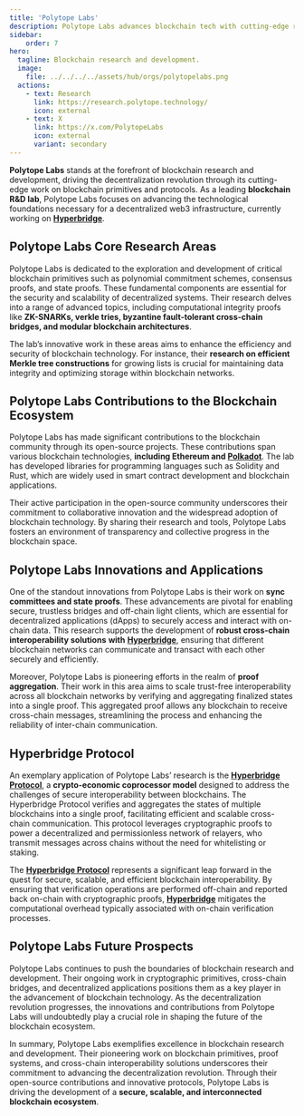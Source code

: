 ```yaml
---
title: 'Polytope Labs'
description: Polytope Labs advances blockchain tech with cutting-edge research on cryptographic primitives, cross-chain interoperability, and decentralized applications.
sidebar:
    order: 7
hero:
  tagline: Blockchain research and development.
  image: 
    file: ../../../../assets/hub/orgs/polytopelabs.png
  actions:
    - text: Research
      link: https://research.polytope.technology/
      icon: external
    - text: X
      link: https://x.com/PolytopeLabs
      icon: external
      variant: secondary
---
```


**Polytope Labs** stands at the forefront of blockchain research and development, driving the decentralization revolution through its cutting-edge work on blockchain primitives and protocols. As a leading **blockchain R&amp;D lab**, Polytope Labs focuses on advancing the technological foundations necessary for a decentralized web3 infrastructure, currently working on [**Hyperbridge**](https://dablock.com/dapps/hyperbridge/).

## Polytope Labs Core Research Areas
Polytope Labs is dedicated to the exploration and development of critical blockchain primitives such as polynomial commitment schemes, consensus proofs, and state proofs. These fundamental components are essential for the security and scalability of decentralized systems. Their research delves into a range of advanced topics, including computational integrity proofs like **ZK-SNARKs, verkle tries, byzantine fault-tolerant cross-chain bridges, and modular blockchain architectures**.

The lab’s innovative work in these areas aims to enhance the efficiency and security of blockchain technology. For instance, their **research on efficient Merkle tree constructions** for growing lists is crucial for maintaining data integrity and optimizing storage within blockchain networks.

## Polytope Labs Contributions to the Blockchain Ecosystem
Polytope Labs has made significant contributions to the blockchain community through its open-source projects. These contributions span various blockchain technologies, **including Ethereum and [Polkadot](https://dablock.com/ecosystem/)**. The lab has developed libraries for programming languages such as Solidity and Rust, which are widely used in smart contract development and blockchain applications.

Their active participation in the open-source community underscores their commitment to collaborative innovation and the widespread adoption of blockchain technology. By sharing their research and tools, Polytope Labs fosters an environment of transparency and collective progress in the blockchain space.

## Polytope Labs Innovations and Applications
One of the standout innovations from Polytope Labs is their work on **sync committees and state proofs**. These advancements are pivotal for enabling secure, trustless bridges and off-chain light clients, which are essential for decentralized applications (dApps) to securely access and interact with on-chain data. This research supports the development of **robust cross-chain interoperability solutions** **with** [**Hyperbridge**](https://dablock.com/dapps/hyperbridge/), ensuring that different blockchain networks can communicate and transact with each other securely and efficiently.

Moreover, Polytope Labs is pioneering efforts in the realm of **proof aggregation**. Their work in this area aims to scale trust-free interoperability across all blockchain networks by verifying and aggregating finalized states into a single proof. This aggregated proof allows any blockchain to receive cross-chain messages, streamlining the process and enhancing the reliability of inter-chain communication.

## Hyperbridge Protocol
An exemplary application of Polytope Labs’ research is the [**Hyperbridge Protocol**](https://dablock.com/dapps/hyperbridge/), a **crypto-economic coprocessor model** designed to address the challenges of secure interoperability between blockchains. The Hyperbridge Protocol verifies and aggregates the states of multiple blockchains into a single proof, facilitating efficient and scalable cross-chain communication. This protocol leverages cryptographic proofs to power a decentralized and permissionless network of relayers, who transmit messages across chains without the need for whitelisting or staking.

The **[Hyperbridge Protocol](https://dablock.com/dapps/hyperbridge/)** represents a significant leap forward in the quest for secure, scalable, and efficient blockchain interoperability. By ensuring that verification operations are performed off-chain and reported back on-chain with cryptographic proofs, [**Hyperbridge**](https://dablock.com/dapps/hyperbridge/) mitigates the computational overhead typically associated with on-chain verification processes.

## Polytope Labs Future Prospects
Polytope Labs continues to push the boundaries of blockchain research and development. Their ongoing work in cryptographic primitives, cross-chain bridges, and decentralized applications positions them as a key player in the advancement of blockchain technology. As the decentralization revolution progresses, the innovations and contributions from Polytope Labs will undoubtedly play a crucial role in shaping the future of the blockchain ecosystem.

In summary, Polytope Labs exemplifies excellence in blockchain research and development. Their pioneering work on blockchain primitives, proof systems, and cross-chain interoperability solutions underscores their commitment to advancing the decentralization revolution. Through their open-source contributions and innovative protocols, Polytope Labs is driving the development of a **secure, scalable, and interconnected blockchain ecosystem**.
